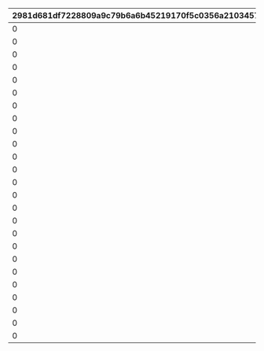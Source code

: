|2981d681df7228809a9c79b6a6b45219170f5c0356a2103457c2ff8b3392763d|b11f7d3dc8346a5b0027bab3c613a6037ec91c814afcd9573be58c6947aad5ad|e55e8302d5ade998cea5a3b2c9b0346e62fa09c7447463a35e831e66bfc493a7|1e15f3a460d14a82b097cbd48ada3837ebf20adcc8f250524bcfff010d17c43d|ce690b257d98f633c8a78645f9807006ec2afee1be8bf2a10cf3e012014861e0|00ab00a6379d7b8d959b18c01f5f46c68f2760a02b08bc0c29847ef499ba3ea4|398a26515b037df1f73243744a660e5eecef926d41d89ff9ac1a12968777c15f|0429200a364157841ebcc8ca7632ba8129af7da982f901c4fdcf807e3d6d5195|77b50e7ed0498250f7374ada5fe320fbbc37c766a10b195368561fe5bd65b4db|2b2e46602c5ebbb2819477d3e9aedbea8ca2d58a6651b053308d0f3ce1371c70|f82ec1aa63d4c006b36d7d0deb0b30c35618e34b2ab418c1323af230f0ffb89a|d8d503b0b52fb9832dc0f3e972a88f1b7bb2a3c6da20ac2d304d014eb241088f|9fbbf24831d049e68839a18cb5ba8043e4c01cde1c6087d9819d23502ec30082|8795187881dbdcb650d2fee6d697ba65473d793c5feba6af70e4c220be68765c|c56bfd8afdf29db24d2bfbf695b9d21a12b7af0fdf895f47a515ade8d3475cd7|95d24294b122af892b696911f7403377763e60a9bf51d12fca463b4c3a78d47e|
| --- | --- | --- | --- | --- | --- | --- | --- | --- | --- | --- | --- | --- | --- | --- | --- |
|0|30|140000|0|0|110001|4|0|8|91002|0|1|0|0|0|0|
|0|30|140000|0|0|110002|4|0|8|91002|0|1|0|0|0|0|
|0|30|140000|0|0|110003|4|0|8|91002|0|1|0|0|0|0|
|0|30|140000|0|0|110004|4|0|8|91002|0|1|0|0|0|0|
|0|30|140000|0|0|110005|4|0|8|91002|0|1|0|0|0|0|
|0|30|140000|0|0|120001|4|0|8|91002|0|1|0|0|0|0|
|0|30|140000|0|0|120002|4|0|8|91002|0|1|0|0|0|0|
|0|30|140000|0|0|120003|4|0|8|91002|0|1|0|0|0|0|
|0|30|140000|0|0|120004|4|0|8|91002|0|1|0|0|0|0|
|0|30|140000|0|0|120005|4|0|8|91002|0|1|0|0|0|0|
|0|30|140000|0|0|130001|4|0|8|91002|0|1|0|0|0|0|
|0|30|140000|0|0|130002|4|0|8|91002|0|1|0|0|0|0|
|0|30|140000|0|0|130003|4|0|8|91002|0|1|0|0|0|0|
|0|30|140000|0|0|130004|4|0|8|91002|0|1|0|0|0|0|
|0|30|140000|0|0|130005|4|0|8|91002|0|1|0|0|0|0|
|0|30|140000|0|0|140001|4|0|8|91002|0|1|0|0|0|0|
|0|30|140000|0|0|140002|4|0|8|91002|0|1|0|0|0|0|
|0|30|140000|0|0|140003|4|0|8|91002|0|1|0|0|0|0|
|0|30|140000|0|0|140004|4|0|8|91002|0|1|0|0|0|0|
|0|30|140000|0|0|140005|4|0|8|91002|0|1|0|0|0|0|
|0|30|140000|0|0|150001|4|0|8|91002|0|1|0|0|0|0|
|0|30|140000|0|0|150002|4|0|8|91002|0|1|0|0|0|0|
|0|30|140000|0|0|150003|4|0|8|91002|0|1|0|0|0|0|
|0|30|140000|0|0|150004|4|0|8|91002|0|1|0|0|0|0|
|0|30|140000|0|0|150005|4|0|8|91002|0|1|0|0|0|0|